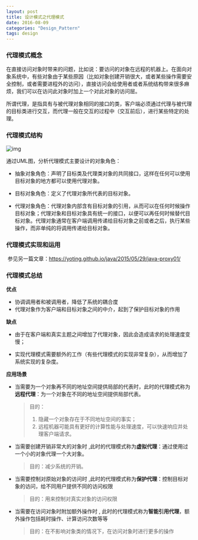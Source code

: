 ```yaml
---
layout: post
title: 设计模式之代理模式
date: 2016-08-09
categories: "Design_Pattern"
tags: design
---
```


### 代理模式概念

​	在直接访问对象时带来的问题，比如说：要访问的对象在远程的机器上。在面向对象系统中，有些对象由于某些原因（比如对象创建开销很大，或者某些操作需要安全控制，或者需要进程外的访问），直接访问会给使用者或者系统结构带来很多麻烦，我们可以在访问此对象时加上一个对此对象的访问层。

​	所谓代理，是指具有与被代理对象相同的接口的类，客户端必须通过代理与被代理的目标类进行交互，而代理一般在交互的过程中（交互前后），进行某些特定的处理。

### 代理模式结构

![img](https://images2015.cnblogs.com/blog/683744/201609/683744-20160929112107375-1656629935.png)

通过UML图，分析代理模式主要设计的对象角色：

- 抽象对象角色：声明了目标类及代理类对象的共同接口，这样在任何可以使用目标对象的地方都可以使用代理对象。


- 目标对象角色：定义了代理对象所代表的目标对象。


- 代理对象角色：代理对象内部含有目标对象的引用，从而可以在任何时候操作目标对象；代理对象和目标对象具有统一的接口，以便可以再任何时候替代目标对象。代理对象通常在客户端调用传递给目标对象之前或者之后，执行某些操作，而非单纯的将调用传递给目标对象。

### 代理模式实现和运用

​	参见另一篇文章：https://yoting.github.io/java/2015/05/29/java-proxy01/

### 代理模式总结

**优点**

- 协调调用者和被调用者，降低了系统的耦合度
- 代理对象作为客户端和目标对象之间的中介，起到了保护目标对象的作用

**缺点**

- 由于在客户端和真实主题之间增加了代理对象，因此会造成请求的处理速度变慢；

- 实现代理模式需要额外的工作（有些代理模式的实现非常复杂），从而增加了系统实现的复杂度。



**应用场景**

- 当需要为一个对象再不同的地址空间提供局部的代表时，此时的代理模式称为**远程代理**：为一个对象在不同的地址空间提供局部代表。

  > 目的：
  >
  > 1. 隐藏一个对象存在于不同地址空间的事实；
  > 2. 远程机器可能具有更好的计算性能与处理速度，可以快速响应并处理客户端请求。

- 当需要创建开销非常大的对象时 ,此时的代理模式称为**虚拟代理**：通过使用过一个小的对象代理一个大对象。

  > 目的：减少系统的开销。

- 当需要控制对原始对象的访问时 ,此时的代理模式称为**保护代理**：控制目标对象的访问，给不同用户提供不同的访问权限

  >  目的：用来控制对真实对象的访问权限

- 当需要在访问对象时附加额外操作时 ,  此时的代理模式称为**智能引用代理**，额外操作包括耗时操作、计算访问次数等等

  > 目的：在不影响对象类的情况下，在访问对象时进行更多的操作

  ​
